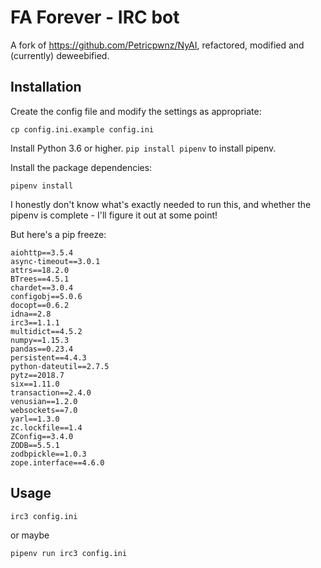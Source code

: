 # FA Forever - IRC bot

A fork of https://github.com/Petricpwnz/NyAI, refactored, modified and (currently) deweebified.

## Installation

Create the config file and modify the settings as appropriate:

    cp config.ini.example config.ini

Install Python 3.6 or higher.
`pip install pipenv` to install pipenv.

Install the package dependencies:

    pipenv install
    
I honestly don't know what's exactly needed to run this, and whether the pipenv is complete -
I'll figure it out at some point!

But here's a pip freeze:

    aiohttp==3.5.4
    async-timeout==3.0.1
    attrs==18.2.0
    BTrees==4.5.1
    chardet==3.0.4
    configobj==5.0.6
    docopt==0.6.2
    idna==2.8
    irc3==1.1.1
    multidict==4.5.2
    numpy==1.15.3
    pandas==0.23.4
    persistent==4.4.3
    python-dateutil==2.7.5
    pytz==2018.7
    six==1.11.0
    transaction==2.4.0
    venusian==1.2.0
    websockets==7.0
    yarl==1.3.0
    zc.lockfile==1.4
    ZConfig==3.4.0
    ZODB==5.5.1
    zodbpickle==1.0.3
    zope.interface==4.6.0


## Usage

    irc3 config.ini
   
or maybe

    pipenv run irc3 config.ini
